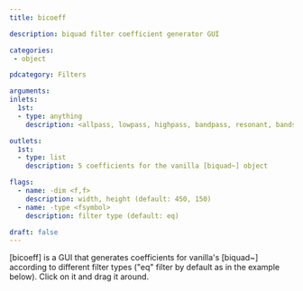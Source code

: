 ```yaml
---
title: bicoeff

description: biquad filter coefficient generator GUI

categories:
 - object

pdcategory: Filters

arguments:
inlets:
  1st:
  - type: anything
    description: <allpass, lowpass, highpass, bandpass, resonant, bandstop, eq, lowshelf, highshelf>

outlets:
  1st:
  - type: list
    description: 5 coefficients for the vanilla [biquad~] object

flags:
  - name: -dim <f,f>
    description: width, height (default: 450, 150)
  - name: -type <fsymbol>
    description: filter type (default: eq)

draft: false
---
```


[bicoeff] is a GUI that generates coefficients for vanilla's [biquad~] according to different filter types ("eq" filter by default as in the example below). Click on it and drag it around.
